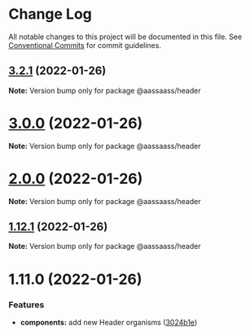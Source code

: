 # Change Log

All notable changes to this project will be documented in this file.
See [Conventional Commits](https://conventionalcommits.org) for commit guidelines.

## [3.2.1](https://github.com/har-sargis/lerna/compare/v3.2.0...v3.2.1) (2022-01-26)

**Note:** Version bump only for package @aassaass/header





# [3.0.0](https://github.com/har-sargis/lerna/compare/v2.0.0...v3.0.0) (2022-01-26)

**Note:** Version bump only for package @aassaass/header





# [2.0.0](https://github.com/har-sargis/lerna/compare/v1.17.0...v2.0.0) (2022-01-26)

**Note:** Version bump only for package @aassaass/header





## [1.12.1](https://github.com/har-sargis/lerna/compare/v1.12.0...v1.12.1) (2022-01-26)

**Note:** Version bump only for package @aassaass/header





# 1.11.0 (2022-01-26)


### Features

* **components:** add new Header organisms ([3024b1e](https://github.com/har-sargis/lerna/commit/3024b1e6e3384f579a4848e8a6c05c4b99863662))
